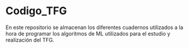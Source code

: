 # Codigo_TFG
En este repositorio se almacenan los diferentes cuadernos utilizados a la hora de programar los algoritmos de ML utilizados para el estudio y realización del TFG.
